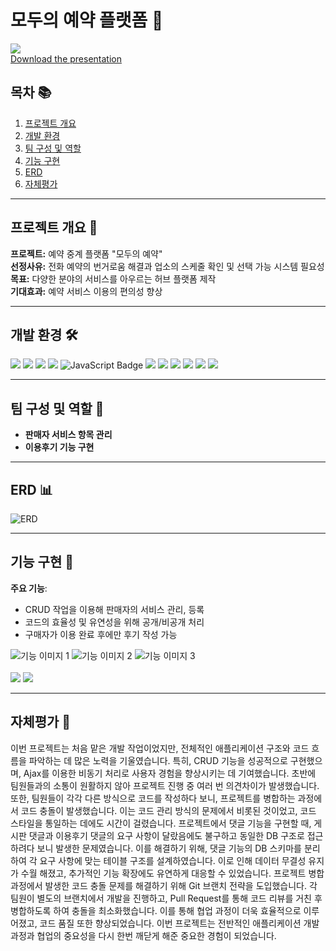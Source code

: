 # 모두의 예약 플랫폼 📅
<img src="https://capsule-render.vercel.app/api?type=waving&color=FFEDC9&height=170&section=header&text=RESERVATION&fontSize=40" />
<div>
    <a href="https://github.com/SuHyeonMoon/team-project/raw/main/모두의예약_양재하_김하겸_오규원_문수현_최종.pdf" target="_blank">Download the presentation</a>
</div>

## 목차 📚
1. [프로젝트 개요](#프로젝트-개요)
2. [개발 환경](#개발-환경)
3. [팀 구성 및 역할](#팀-구성-및-역할)
4. [기능 구현](#기능-구현)
5. [ERD](#erd)
6. [자체평가](#자체평가)

---

## 프로젝트 개요 🎯
**프로젝트:** 예약 중계 플랫폼 "모두의 예약"  
**선정사유:** 전화 예약의 번거로움 해결과 업소의 스케줄 확인 및 선택 가능 시스템 필요성  
**목표:** 다양한 분야의 서비스를 아우르는 허브 플랫폼 제작  
**기대효과:** 예약 서비스 이용의 편의성 향상  

---

## 개발 환경 🛠️
<div>
    <img src="https://img.shields.io/badge/java-007396?style=for-the-badge&logo=java&logoColor=white">
    <img src="https://img.shields.io/badge/html5-E34F26?style=for-the-badge&logo=html5&logoColor=white">
    <img src="https://img.shields.io/badge/css-1572B6?style=for-the-badge&logo=css3&logoColor=white">
    <img src="https://img.shields.io/badge/jquery-0769AD?style=for-the-badge&logo=jquery&logoColor=white">
    <img src="https://img.shields.io/badge/JavaScript-F7DF1E?style=for-the-badge&logo=JavaScript&logoColor=white" alt="JavaScript Badge" />
    <img src="https://img.shields.io/badge/spring-6DB33F?style=for-the-badge&logo=spring&logoColor=white">
    <img src="https://img.shields.io/badge/springboot-6DB33F?style=for-the-badge&logo=springboot&logoColor=white">
    <img src="https://img.shields.io/badge/oracle-F80000?style=for-the-badge&logo=oracle&logoColor=white">
    <img src="https://img.shields.io/badge/mysql-4479A1?style=for-the-badge&logo=mysql&logoColor=white">
    <img src="https://img.shields.io/badge/apache tomcat-F8DC75?style=for-the-badge&logo=apachetomcat&logoColor=white">
    <img src="https://img.shields.io/badge/github-181717?style=for-the-badge&logo=github&logoColor=white">
</div>

---

## 팀 구성 및 역할 👥
- **판매자 서비스 항목 관리**
- **이용후기 기능 구현**

---

## ERD 📊
<img src="https://github.com/user-attachments/assets/5cf38545-eec2-454f-9e09-c944ce9a690a" alt="ERD" />

---

## 기능 구현 🔧
**주요 기능**:
- CRUD 작업을 이용해 판매자의 서비스 관리, 등록
- 코드의 효율성 및 유연성을 위해 공개/비공개 처리
- 구매자가 이용 완료 후에만 후기 작성 가능
<img src="https://github.com/user-attachments/assets/3e356fc7-6620-445f-bd59-7c7261469f63" alt="기능 이미지 1" />
<img src="https://github.com/user-attachments/assets/35498c78-d8f1-42b1-b70e-9f1dc5a4bbc9" alt="기능 이미지 2" />
<img src="https://github.com/user-attachments/assets/345aeeaf-9580-4353-9c7a-b636e816b5a6" alt="기능 이미지 3" />
<br>
<br>
<img  src="https://github.com/user-attachments/assets/849b3527-6a87-4940-9b71-c7c17fded69a"/>
<img src="https://github.com/user-attachments/assets/3333acb0-be95-4065-8ac2-83c533dbe55c">


---

## 자체평가 📝
이번 프로젝트는 처음 맡은 개발 작업이었지만, 전체적인 애플리케이션 구조와 코드 흐름을 파악하는 데 많은 노력을 기울였습니다. 특히, CRUD 기능을 성공적으로 구현했으며, Ajax를 이용한 비동기 처리로 사용자 경험을 향상시키는 데 기여했습니다. 초반에 팀원들과의 소통이 원활하지 않아 프로젝트 진행 중 여러 번 의견차이가 발생했습니다. 또한, 팀원들이 각각 다른 방식으로 코드를 작성하다 보니, 프로젝트를 병합하는 과정에서 코드 충돌이 발생했습니다. 이는 코드 관리 방식의 문제에서 비롯된 것이었고, 코드 스타일을 통일하는 데에도 시간이 걸렸습니다. 프로젝트에서 댓글 기능을 구현할 때, 게시판 댓글과 이용후기 댓글의 요구 사항이 달랐음에도 불구하고 동일한 DB 구조로 접근하려다 보니 발생한 문제였습니다. 이를 해결하기 위해, 댓글 기능의 DB 스키마를 분리하여 각 요구 사항에 맞는 테이블 구조를 설계하였습니다. 이로 인해 데이터 무결성 유지가 수월 해졌고, 추가적인 기능 확장에도 유연하게 대응할 수 있었습니다. 프로젝트 병합 과정에서 발생한 코드 충돌 문제를 해결하기 위해 Git 브랜치 전략을 도입했습니다. 각 팀원이 별도의 브랜치에서 개발을 진행하고, Pull Request를 통해 코드 리뷰를 거친 후 병합하도록 하여 충돌을 최소화했습니다. 이를 통해 협업 과정이 더욱 효율적으로 이루어졌고, 코드 품질 또한 향상되었습니다. 이번 프로젝트는 전반적인 애플리케이션 개발 과정과 협업의 중요성을 다시 한번 깨닫게 해준 중요한 경험이 되었습니다.

